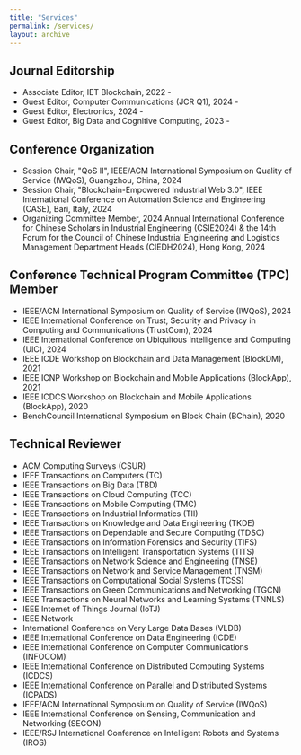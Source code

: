 ```yaml
---
title: "Services"
permalink: /services/
layout: archive
---
```


## Journal Editorship
* Associate Editor, IET Blockchain, 2022 - 
* Guest Editor, Computer Communications (JCR Q1), 2024 - 
* Guest Editor, Electronics, 2024 - 
* Guest Editor, Big Data and Cognitive Computing, 2023 - 



## Conference Organization
* Session Chair, "QoS II", IEEE/ACM International Symposium on Quality of Service (IWQoS), Guangzhou, China, 2024
* Session Chair, "Blockchain-Empowered Industrial Web 3.0", IEEE International Conference on Automation Science and Engineering (CASE), Bari, Italy, 2024
* Organizing Committee Member, 2024 Annual International Conference for Chinese Scholars in Industrial Engineering (CSIE2024) & the 14th Forum for the Council of Chinese Industrial Engineering and Logistics Management Department Heads (CIEDH2024), Hong Kong, 2024



## Conference Technical Program Committee (TPC) Member
* IEEE/ACM International Symposium on Quality of Service (IWQoS), 2024
* IEEE International Conference on Trust, Security and Privacy in Computing and Communications (TrustCom), 2024
* IEEE International Conference on Ubiquitous Intelligence and Computing (UIC), 2024
* IEEE ICDE Workshop on Blockchain and Data Management (BlockDM), 2021
* IEEE ICNP Workshop on Blockchain and Mobile Applications (BlockApp), 2021
* IEEE ICDCS Workshop on Blockchain and Mobile Applications (BlockApp), 2020
* BenchCouncil International Symposium on Block Chain (BChain), 2020



## Technical Reviewer
* ACM Computing Surveys (CSUR)
* IEEE Transactions on Computers (TC)
* IEEE Transactions on Big Data (TBD)
* IEEE Transactions on Cloud Computing (TCC)
* IEEE Transactions on Mobile Computing (TMC)
* IEEE Transactions on Industrial Informatics (TII)
* IEEE Transactions on Knowledge and Data Engineering (TKDE)
* IEEE Transactions on Dependable and Secure Computing (TDSC)
* IEEE Transactions on Information Forensics and Security (TIFS)
* IEEE Transactions on Intelligent Transportation Systems (TITS)
* IEEE Transactions on Network Science and Engineering (TNSE)
* IEEE Transactions on Network and Service Management (TNSM)
* IEEE Transactions on Computational Social Systems (TCSS)
* IEEE Transactions on Green Communications and Networking (TGCN)
* IEEE Transactions on Neural Networks and Learning Systems (TNNLS)
* IEEE Internet of Things Journal (IoTJ)
* IEEE Network
* International Conference on Very Large Data Bases (VLDB)
* IEEE International Conference on Data Engineering (ICDE)
* IEEE International Conference on Computer Communications (INFOCOM)
* IEEE International Conference on Distributed Computing Systems (ICDCS)
* IEEE International Conference on Parallel and Distributed Systems (ICPADS)
* IEEE/ACM International Symposium on Quality of Service (IWQoS)
* IEEE International Conference on Sensing, Communication and Networking (SECON)
* IEEE/RSJ International Conference on Intelligent Robots and Systems (IROS)